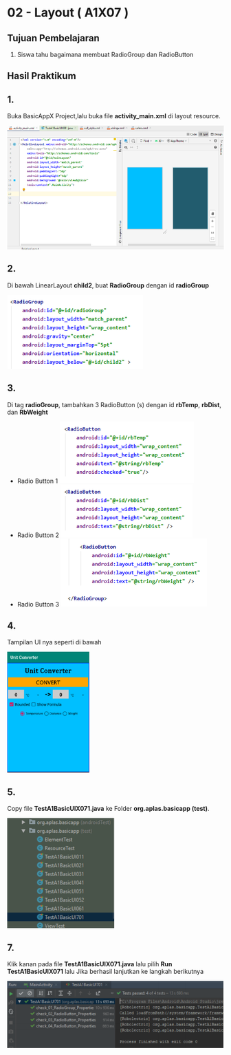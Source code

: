 # 02 - Layout ( A1X07 )


## Tujuan Pembelajaran

1. Siswa tahu bagaimana membuat RadioGroup dan RadioButton

## Hasil Praktikum 

## 1.
Buka BasicAppX Project,lalu 
buka file **activity_main.xml** di layout resource.

![Teks alternatif](img/A1X03/1.PNG)

## 2. 
Di bawah LinearLayout **child2**, buat **RadioGroup** dengan id **radioGroup**

![Teks alternatif](img/A1X07/1.PNG)


## 3.
Di tag **radioGroup**, tambahkan 3 RadioButton (s) dengan id **rbTemp**, **rbDist**, dan **RbWeight**

* Radio Button 1
![Teks alternatif](img/A1X07/2.PNG)
* Radio Button 2
![Teks alternatif](img/A1X07/3.PNG)
* Radio Button 3
![Teks alternatif](img/A1X07/4.PNG)

## 4. 
Tampilan UI nya seperti di bawah

![Teks alternatif](img/A1X07/5.PNG)

## 5. 
Copy file **TestA1BasicUIX071.java** ke Folder **org.aplas.basicapp (test)**.

![Teks alternatif](img/A1X07/6.PNG)


## 7. 
Klik kanan pada file **TestA1BasicUIX071.java** lalu pilih **Run TestA1BasicUIX071** lalu Jika berhasil lanjutkan ke langkah berikutnya 

![Teks alternatif](img/A1X07/7.PNG)